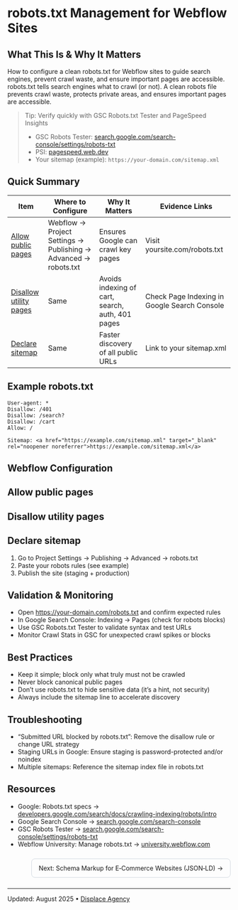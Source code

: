 # robots.txt Management for Webflow Sites

## What This Is & Why It Matters
How to configure a clean robots.txt for Webflow sites to guide search engines, prevent crawl waste, and ensure important pages are accessible.
robots.txt tells search engines what to crawl (or not). A clean robots file prevents crawl waste, protects private areas, and ensures important pages are accessible.

> Tip: Verify quickly with GSC Robots.txt Tester and PageSpeed Insights
> - GSC Robots Tester: <a href="https://search.google.com/search-console/settings/robots-txt" target="_blank" rel="noopener noreferrer">search.google.com/search-console/settings/robots-txt</a>
> - PSI: <a href="https://pagespeed.web.dev/" target="_blank" rel="noopener noreferrer">pagespeed.web.dev</a>
> - Your sitemap (example): `https://your-domain.com/sitemap.xml`

## Quick Summary

| Item | Where to Configure | Why It Matters | Evidence Links |
|------|---------------------|----------------|----------------|
| [Allow public pages](#allow-public-pages) | Webflow → Project Settings → Publishing → Advanced → robots.txt | Ensures Google can crawl key pages | Visit yoursite.com/robots.txt |
| [Disallow utility pages](#disallow-utility-pages) | Same | Avoids indexing of cart, search, auth, 401 pages | Check Page Indexing in Google Search Console |
| [Declare sitemap](#declare-sitemap) | Same | Faster discovery of all public URLs | Link to your sitemap.xml |

## Example robots.txt
```
User-agent: *
Disallow: /401
Disallow: /search?
Disallow: /cart
Allow: /

Sitemap: <a href="https://example.com/sitemap.xml" target="_blank" rel="noopener noreferrer">https://example.com/sitemap.xml</a>
```

## Webflow Configuration
<a id="allow-public-pages"></a>
## Allow public pages

<a id="disallow-utility-pages"></a>
## Disallow utility pages

<a id="declare-sitemap"></a>
## Declare sitemap
1. Go to Project Settings → Publishing → Advanced → robots.txt
2. Paste your robots rules (see example)
3. Publish the site (staging + production)

## Validation & Monitoring
- Open <a href="https://your-domain.com/robots.txt" target="_blank" rel="noopener noreferrer">https://your-domain.com/robots.txt</a> and confirm expected rules
- In Google Search Console: Indexing → Pages (check for robots blocks)
- Use GSC Robots.txt Tester to validate syntax and test URLs
- Monitor Crawl Stats in GSC for unexpected crawl spikes or blocks

## Best Practices
- Keep it simple; block only what truly must not be crawled
- Never block canonical public pages
- Don’t use robots.txt to hide sensitive data (it’s a hint, not security)
- Always include the sitemap line to accelerate discovery

## Troubleshooting
- “Submitted URL blocked by robots.txt”: Remove the disallow rule or change URL strategy
- Staging URLs in Google: Ensure staging is password-protected and/or noindex
- Multiple sitemaps: Reference the sitemap index file in robots.txt

## Resources
- Google: Robots.txt specs → <a href="https://developers.google.com/search/docs/crawling-indexing/robots/intro" target="_blank" rel="noopener noreferrer">developers.google.com/search/docs/crawling-indexing/robots/intro</a>
- Google Search Console → <a href="https://search.google.com/search-console" target="_blank" rel="noopener noreferrer">search.google.com/search-console</a>
- GSC Robots Tester → <a href="https://search.google.com/search-console/settings/robots-txt" target="_blank" rel="noopener noreferrer">search.google.com/search-console/settings/robots-txt</a>
- Webflow University: Manage robots.txt → <a href="https://university.webflow.com" target="_blank" rel="noopener noreferrer">university.webflow.com</a>

<div style="display:flex;justify-content:space-between;gap:12px;margin:24px 0;">
  <span></span>
  <a href="schema-markup-for-ecommerce.md" style="padding:12px 16px;border:1px solid #d0d7de;border-radius:8px;text-decoration:none;">Next: Schema Markup for E‑Commerce Websites (JSON‑LD) →</a>
</div>

---
Updated: August 2025 • <a href="https://github.com/displace-agency" target="_blank" rel="noopener noreferrer">Displace Agency</a>
